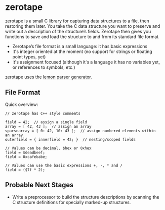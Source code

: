 # zerotape

zerotape is a small C library for capturing data structures to a file, then restoring them later. You take the C data structure you want to preserve and write out a description of the structure’s fields. Zerotape then gives you functions to save and load the structure to and from its standard file format.

- Zerotape’s file format is a small language: it has basic expressions
- It's integer oriented at the moment (no support for strings or floating point types, yet)
- It's assignment focused (although it's a language it has no variables yet, or references to symbols, etc.)

zerotape uses the [lemon parser generator](https://sqlite.org/src/doc/trunk/doc/lemon.html).

## File Format

Quick overview:

```
// zerotape has C++ style comments

field = 42;  // assign a single field
array = [ 42, 43 ];  // assign an array
sparsearray = [ 0: 42, 10: 43 ];  // assign numbered elements within an array
outerfield = { innerfield = 42; }  // nesting/scoped fields

// Values can be decimal, $hex or 0xhex
field = $deadbeef;
field = 0xcafebabe;

// Values can use the basic expressions +, -, * and /
field = ($7f * 2);
```

## Probable Next Stages

- Write a preprocessor to build the structure descriptions by scanning the C structure definitions for specially marked-up structures.
